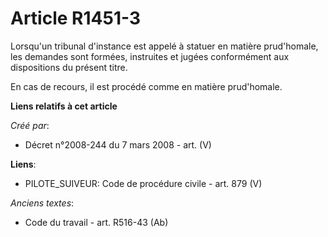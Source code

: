 # Article R1451-3

Lorsqu'un tribunal d'instance est appelé à statuer en matière prud'homale, les demandes sont formées, instruites et jugées
conformément aux dispositions du présent titre.

En cas de recours, il est procédé comme en matière prud'homale.

**Liens relatifs à cet article**

_Créé par_:

  - Décret n°2008-244 du 7 mars 2008 - art. (V)

**Liens**:

  - PILOTE_SUIVEUR: Code de procédure civile - art. 879 (V)

_Anciens textes_:

  - Code du travail - art. R516-43 (Ab)
